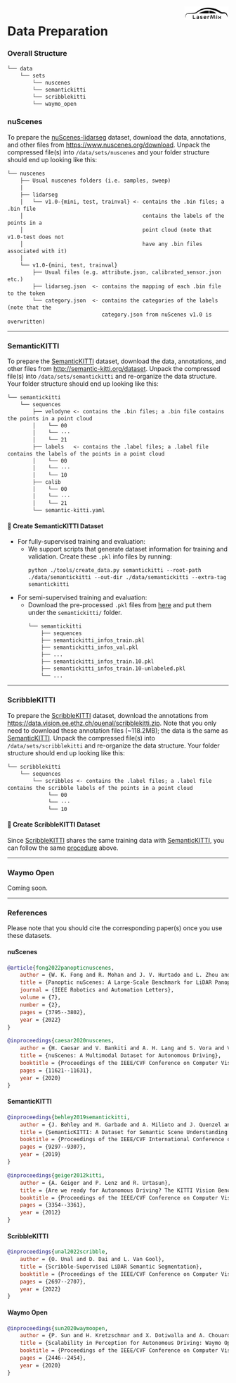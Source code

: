 <img src="../docs/figs/logo.png" align="right" width="20%">

# Data Preparation

### Overall Structure

```
└── data 
    └── sets
        └── nuscenes
        └── semantickitti
        └── scribblekitti
        └── waymo_open
```

### nuScenes

To prepare the [nuScenes-lidarseg](https://www.nuscenes.org/nuscenes) dataset, download the data, annotations, and other files from https://www.nuscenes.org/download. Unpack the compressed file(s) into `/data/sets/nuscenes` and your folder structure should end up looking like this:

```
└── nuscenes  
    ├── Usual nuscenes folders (i.e. samples, sweep)
    │
    ├── lidarseg
    │   └── v1.0-{mini, test, trainval} <- contains the .bin files; a .bin file 
    │                                      contains the labels of the points in a 
    │                                      point cloud (note that v1.0-test does not 
    │                                      have any .bin files associated with it)
    │
    └── v1.0-{mini, test, trainval}
        ├── Usual files (e.g. attribute.json, calibrated_sensor.json etc.)
        ├── lidarseg.json  <- contains the mapping of each .bin file to the token   
        └── category.json  <- contains the categories of the labels (note that the 
                              category.json from nuScenes v1.0 is overwritten)
```

<hr>

### SemanticKITTI

To prepare the [SemanticKITTI](http://semantic-kitti.org/index) dataset, download the data, annotations, and other files from http://semantic-kitti.org/dataset. Unpack the compressed file(s) into `/data/sets/semantickitti` and re-organize the data structure. Your folder structure should end up looking like this:

```
└── semantickitti  
    └── sequences
        ├── velodyne <- contains the .bin files; a .bin file contains the points in a point cloud
        │    └── 00
        │    └── ···
        │    └── 21
        ├── labels   <- contains the .label files; a .label file contains the labels of the points in a point cloud
        │    └── 00
        │    └── ···
        │    └── 10
        ├── calib
        │    └── 00
        │    └── ···
        │    └── 21
        └── semantic-kitti.yaml
```

#### :memo: Create SemanticKITTI Dataset
- For fully-supervised training and evaluation:
  - We support scripts that generate dataset information for training and validation. Create these `.pkl` info files by running:
    ```Shell
    python ./tools/create_data.py semantickitti --root-path ./data/semantickitti --out-dir ./data/semantickitti --extra-tag semantickitti
    ```
- For semi-supervised training and evaluation:
  - Download the pre-processed `.pkl` files from [here](https://drive.google.com/drive/folders/1PInw2Wvt-vgNzOxlSd2EiDANrTsWV7w1) and put them under the `semantickitti/` folder.
    ```
    └── semantickitti
        ├── sequences
        ├── semantickitti_infos_train.pkl
        ├── semantickitti_infos_val.pkl
        ├── ...
        ├── semantickitti_infos_train.10.pkl
        ├── semantickitti_infos_train.10-unlabeled.pkl
        └── ...
    ```
<hr>

### ScribbleKITTI

To prepare the [ScribbleKITTI](https://arxiv.org/abs/2203.08537) dataset, download the annotations from https://data.vision.ee.ethz.ch/ouenal/scribblekitti.zip. Note that you only need to download these annotation files (~118.2MB); the data is the same as [SemanticKITTI](http://semantic-kitti.org/index). Unpack the compressed file(s) into `/data/sets/scribblekitti` and re-organize the data structure. Your folder structure should end up looking like this:

```
└── scribblekitti 
    └── sequences
        └── scribbles <- contains the .label files; a .label file contains the scribble labels of the points in a point cloud
             └── 00
             └── ···
             └── 10
```

#### :memo: Create ScribbleKITTI Dataset
Since [ScribbleKITTI](https://arxiv.org/abs/2203.08537) shares the same training data with [SemanticKITTI](http://semantic-kitti.org/index), you can follow the same [procedure](#semantickitti) above.

<hr>

### Waymo Open

Coming soon.

<hr>

### References

Please note that you should cite the corresponding paper(s) once you use these datasets.

#### nuScenes
```bibtex
@article{fong2022panopticnuscenes,
    author = {W. K. Fong and R. Mohan and J. V. Hurtado and L. Zhou and H. Caesar and O. Beijbom and A. Valada},
    title = {Panoptic nuScenes: A Large-Scale Benchmark for LiDAR Panoptic Segmentation and Tracking},
    journal = {IEEE Robotics and Automation Letters},
    volume = {7},
    number = {2},
    pages = {3795--3802},
    year = {2022}
}
```
```bibtex
@inproceedings{caesar2020nuscenes,
    author = {H. Caesar and V. Bankiti and A. H. Lang and S. Vora and V. E. Liong and Q. Xu and A. Krishnan and Y. Pan and G. Baldan and O. Beijbom},
    title = {nuScenes: A Multimodal Dataset for Autonomous Driving},
    booktitle = {Proceedings of the IEEE/CVF Conference on Computer Vision and Pattern Recognition},
    pages = {11621--11631},
    year = {2020}
}
```

#### SemanticKITTI

```bibtex
@inproceedings{behley2019semantickitti,
    author = {J. Behley and M. Garbade and A. Milioto and J. Quenzel and S. Behnke and C. Stachniss and J. Gall},
    title = {SemanticKITTI: A Dataset for Semantic Scene Understanding of LiDAR Sequences},
    booktitle = {Proceedings of the IEEE/CVF International Conference on Computer Vision},
    pages = {9297--9307},
    year = {2019}
}
```
```bibtex
@inproceedings{geiger2012kitti,
    author = {A. Geiger and P. Lenz and R. Urtasun},
    title = {Are we ready for Autonomous Driving? The KITTI Vision Benchmark Suite},
    booktitle = {Proceedings of the IEEE/CVF Conference on Computer Vision and Pattern Recognition},
    pages = {3354--3361},
    year = {2012}
}
```

#### ScribbleKITTI

```bibtex
@inproceedings{unal2022scribble,
    author = {O. Unal and D. Dai and L. Van Gool},
    title = {Scribble-Supervised LiDAR Semantic Segmentation},
    booktitle = {Proceedings of the IEEE/CVF Conference on Computer Vision and Pattern Recognition},
    pages = {2697--2707},
    year = {2022}
}
```

#### Waymo Open

```bibtex
@inproceedings{sun2020waymoopen,
    author = {P. Sun and H. Kretzschmar and X. Dotiwalla and A. Chouard and V. Patnaik and P. Tsui and J. Guo and Y. Zhou and Y. Chai and B. Caine and V. Vasudevan and W. Han and J. Ngiam and H. Zhao and A. Timofeev and S. Ettinger and M. Krivokon and A. Gao and A. Joshi and Y. Zhang and J. Shlens and Z. Chen and D. Anguelov},
    title = {Scalability in Perception for Autonomous Driving: Waymo Open Dataset},
    booktitle = {Proceedings of the IEEE/CVF Conference on Computer Vision and Pattern Recognition},
    pages = {2446--2454},
    year = {2020}
}
```



